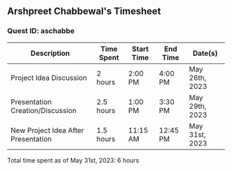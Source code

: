 ## Arshpreet Chabbewal's Timesheet
### Quest ID: aschabbe

| Description | Time Spent | Start Time | End Time | Date(s) |
| ----- | ----- | ----- | ----- | ----- |
| Project Idea Discussion | 2 hours | 2:00 PM | 4:00 PM | May 26th, 2023 |
| Presentation Creation/Discussion | 2.5 hours | 1:00 PM | 3:30 PM | May 29th, 2023 |
| New Project Idea After Presentation | 1.5 hours | 11:15 AM | 12:45 PM | May 31st, 2023 |

Total time spent as of May 31st, 2023: 6 hours
